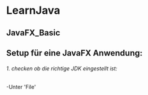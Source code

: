 # LearnJava

## JavaFX_Basic

## Setup für eine JavaFX Anwendung:
###### 1. checken ob die richtige JDK eingestellt ist:
-Unter 'File'
